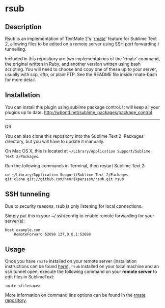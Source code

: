 # rsub

## Description

Rsub is an implementation of TextMate 2's '[rmate](https://github.com/textmate/rmate)' feature for Sublime Text 2,
allowing files to be edited on a remote server using SSH port forwarding /
tunnelling.

Included in this repository are two implementations of the 'rmate' command, the
original written in Ruby, and another version written using bash scripting.
You will need to choose and copy one of these up to your server, usually with
scp, sftp, or plain FTP. See the README file inside rmate-bash for more detail.

## Installation

You can install this plugin using sublime package control.
It will keep all your plugins up to date.
http://wbond.net/sublime_packages/package_control

-------------------------
OR

You can also clone this repository into the Sublime Text 2 'Packages'
directory, but you will have to update it manually.

On Mac OS X, this is located at
`~/Library/Application Support/Sublime Text 2/Packages`.

Run the following commands in Terminal, then restart Sublime Text 2:

    cd ~/Library/Application Support/Sublime Text 2/Packages
    git clone git://github.com/henrikpersson/rsub.git rsub
    
## SSH tunneling

Due to security reasons, rsub is only listening for local connections.

Simply put this in your ~/.ssh/config to enable remote forwarding for your server(s):

    Host example.com
        RemoteForward 52698 127.0.0.1:52698

## Usage

Once you have `rmate` installed on your remote server (installation instructions can be found [here](https://github.com/textmate/rmate)), `rsub` installed on your local machine and an ssh tunnel open, execute the following command on your __remote server__ to edit files in SublimeText:

    rmate <filename>

More information on command line options can be found in the [rmate repository](https://github.com/textmate/rmate).

